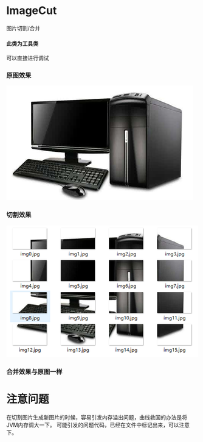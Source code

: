 # ImageCut
图片切割/合并

#### 此类为工具类

可以直接进行调试

### 原图效果

![computer](https://github.com/codeagles/ImageCut/blob/master/img/computer.jpg)

### 切割效果

![split](https://github.com/codeagles/ImageCut/blob/master/img/split.png)

### 合并效果与原图一样

# 注意问题
在切割图片生成新图片的时候，容易引发内存溢出问题，曲线救国的办法是将JVM内存调大一下。
可能引发的问题代码，已经在文件中标记出来，可以注意下。
